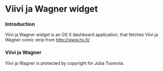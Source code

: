 Viivi ja Wagner widget
======================

### Introduction

Viivi ja Wagner widget is an OS X dashboard application, that fetches Viivi ja Wagner comic strip from http://www.hs.fi/ 

### Viivi ja Wagner

Viivi ja Wagner is protected by copyright for Juba Tuomola.
